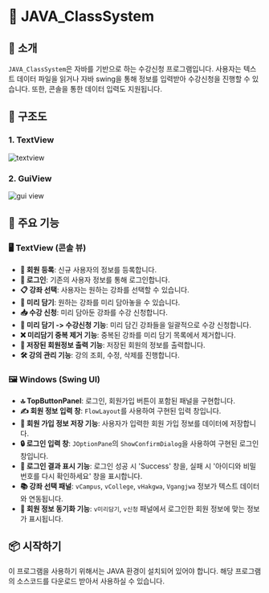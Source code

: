# 📘 JAVA_ClassSystem 

## 🌟 소개
`JAVA_ClassSystem`은 자바를 기반으로 하는 수강신청 프로그램입니다. 사용자는 텍스트 데이터 파일을 읽거나 자바 swing을 통해 정보를 입력받아 수강신청을 진행할 수 있습니다. 또한, 콘솔을 통한 데이터 입력도 지원됩니다.

## 📄 구조도 
### 1. TextView
![textview](https://github.com/jungyeons/JAVA_ClassSystem/assets/81145288/54c4db56-ee86-4a0c-9b5e-f30ada19bfb1)
### 2. GuiView
![gui view](https://github.com/jungyeons/JAVA_ClassSystem/assets/81145288/29f5fdea-b57d-4848-8e1f-ec7896cec3f9)
## 🚀 주요 기능

### 🖥️ TextView (콘솔 뷰)
- **👤 회원 등록**: 신규 사용자의 정보를 등록합니다.
- **🔐 로그인**: 기존의 사용자 정보를 통해 로그인합니다.
- **📋 강좌 선택**: 사용자는 원하는 강좌를 선택할 수 있습니다.
- **📌 미리 담기**: 원하는 강좌를 미리 담아놓을 수 있습니다.
- **📥 수강 신청**: 미리 담아둔 강좌를 수강 신청합니다.
- **🔀 미리 담기 -> 수강신청 기능**: 미리 담긴 강좌들을 일괄적으로 수강 신청합니다.
- **❌ 미리담기 중복 제거 기능**: 중복된 강좌를 미리 담기 목록에서 제거합니다.
- **📄 저장된 회원정보 출력 기능**: 저장된 회원의 정보를 출력합니다.
- **🛠️ 강의 관리 기능**: 강의 조회, 수정, 삭제를 진행합니다.

### 🖼️ Windows (Swing UI)
- **🔝 TopButtonPanel**: 로그인, 회원가입 버튼이 포함된 패널을 구현합니다.
- **✍️ 회원 정보 입력 창**: `FlowLayout`를 사용하여 구현된 입력 창입니다.
- **💾 회원 가입 정보 저장 기능**: 사용자가 입력한 회원 가입 정보를 데이터에 저장합니다.
- **🔒 로그인 입력 창**: `JOptionPane`의 `ShowConfirmDialog`을 사용하여 구현된 로그인 창입니다.
- **🎉 로그인 결과 표시 기능**: 로그인 성공 시 'Success' 창을, 실패 시 '아이디와 비밀번호를 다시 확인하세요' 창을 표시합니다.
- **📚 강좌 선택 패널**: `vCampus`, `vCollege`, `vHakgwa`, `Vgangjwa` 정보가 텍스트 데이터와 연동됩니다.
- **🔄 회원 정보 동기화 기능**: `v미리담기`, `v신청` 패널에서 로그인한 회원 정보에 맞는 정보가 표시됩니다.

## 📦 시작하기

이 프로그램을 사용하기 위해서는 JAVA 환경이 설치되어 있어야 합니다. 해당 프로그램의 소스코드를 다운로드 받아서 사용하실 수 있습니다.
